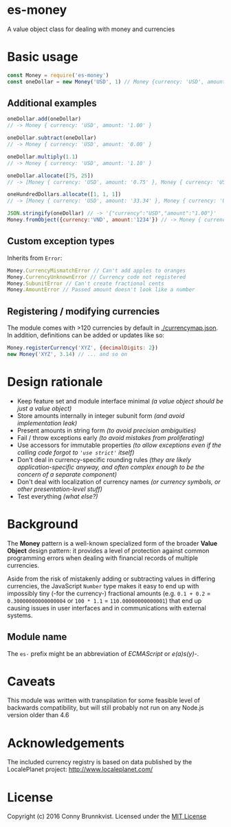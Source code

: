 # es-money
A value object class for dealing with money and currencies

# Basic usage
```js
const Money = require('es-money')
const oneDollar = new Money('USD', 1) // Money {currency: 'USD', amount: '1.00'}
```

## Additional examples
```js
oneDollar.add(oneDollar)
// -> Money { currency: 'USD', amount: '1.00' }

oneDollar.subtract(oneDollar)
// -> Money { currency: 'USD', amount: '0.00' }

oneDollar.multiply(1.1)
// -> Money { currency: 'USD', amount: '1.10' }

oneDollar.allocate([75, 25])
// -> [Money { currency: 'USD', amount: '0.75' }, Money { currency: 'USD', amount: '0.25' }]

oneHundredDollars.allocate([1, 1, 1])
// -> [Money { currency: 'USD', amount: '33.34' }, Money { currency: 'USD', amount: '33.33' }, Money { currency: 'USD', amount: '33.33' }]

JSON.stringify(oneDollar) // -> '{"currency":"USD","amount":"1.00"}'
Money.fromObject({currency:'VND', amount:'1234'}) // -> Money { currency: 'VND', amount: '1234' }
```

## Custom exception types
Inherits from `Error`:
```js
Money.CurrencyMismatchError // Can't add apples to oranges
Money.CurrencyUnknownError // Currency code not registered
Money.SubunitError // Can't create fractional cents
Money.AmountError // Passed amount doesn't look like a number
```

## Registering / modifying currencies
The module comes with >120 currencies by default in [./currencymap.json](./currencymap.json). In addition, definitions can be added or updates like so:
```js
Money.registerCurrency('XYZ', {decimalDigits: 2})
new Money('XYZ', 3.14) // ... and so on
```

# Design rationale
- Keep feature set and module interface minimal _(a value object should be just a value object)_
- Store amounts internally in integer subunit form _(and avoid implementation leak)_
- Present amounts in string form _(to avoid precision ambiguities)_
- Fail / throw exceptions early _(to avoid mistakes from proliferating)_
- Use accessors for immutable properties _(to allow exceptions even if the calling code forgot to `'use strict'` itself)_
- Don't deal in currency-specific rounding rules _(they are likely application-specific anyway, and often complex enough to be the concern of a separate component)_
- Don't deal with localization of currency names _(or currency symbols, or other presentation-level stuff)_
- Test everything _(what else?)_

# Background
The __Money__ pattern is a well-known specialized form of the broader __Value Object__ design pattern: it provides a level of protection against common programming errors when dealing with financial records of multiple currencies.

Aside from the risk of mistakenly adding or subtracting values in differing currencies, the JavaScript `Number` type makes it easy to end up with impossibly tiny (-for the currency-) fractional amounts (e.g. `0.1 + 0.2` = `0.30000000000000004` or `100 * 1.1` = `110.00000000000001`) that end up causing issues in user interfaces and in communications with external systems.

## Module name
The `es-` prefix might be an abbreviation of _ECMAScript_ or _e(a)s(y)-_.

# Caveats
This module was written with transpilation for some feasible level of backwards compatibility, but will still probably not run on any Node.js version older than 4.6

# Acknowledgements
The included currency registry is based on data published by the LocalePlanet project: http://www.localeplanet.com/

# License
Copyright (c) 2016 Conny Brunnkvist. Licensed under the [MIT License](./LICENSE)
